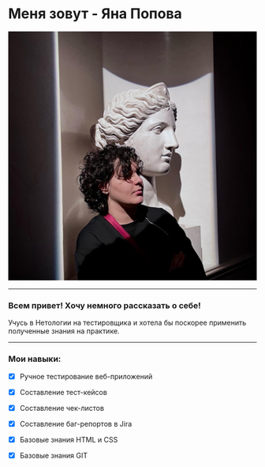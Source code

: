 # Меня зовут - Яна Попова #

![Яна Попова](/photo_2023-01-11_15-02-45.jpg)

---

### Всем привет! Хочу немного рассказать о себе! ###

Учусь в Нетологии на тестировщика и хотела бы поскорее применить полученные знания на практике.

---

### Мои навыки: ###
- [x] Ручное тестирование веб-приложений
- [x] Составление тест-кейсов
- [x] Составление чек-листов
- [x] Составление баг-репортов в Jira
- [x] Базовые знания HTML и CSS
- [x] Базовые знания GIT  
  

